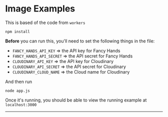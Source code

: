 # Image Examples

This is based of the code from `workers` 

```shell
npm install 
```

**Before** you can run this, you'll need to set the following things in the file:

 - `FANCY_HANDS_API_KEY` => the API key for Fancy Hands
 - `FANCY_HANDS_API_SECRET` => the API secret for Fancy Hands 
 - `CLOUDINARY_API_KEY` => the API key for Cloudinary
 - `CLOUDINARY_API_SECRET` => the API secret for Cloudinary
 - `CLOUDINARY_CLOUD_NAME` => the Cloud name for Cloudinary 


And then run

```shell
node app.js
```


Once it's running, you should be able to view the running example at `localhost:3000`

---



